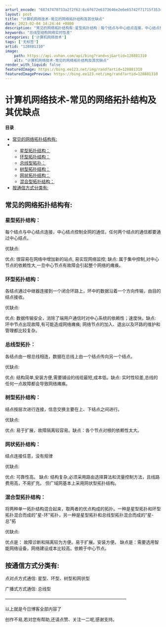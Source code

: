 ```yaml
---
arturl_encode: "68747470733a2f2f62:6c6f672e6373646e2e6e65742f71715f35343031373030392f:61727469636c652f64657461696c732f313238383831333130"
layout: post
title: "计算机网络技术-常见的网络拓扑结构及其优缺点"
date: 2023-02-04 14:24:44 +0800
description: "常见的网络拓扑结构有:星型拓扑结构：每个结点与中心结点连接，中心结点控制全网的通信，任何两个结点的通"
keywords: "总线型结构网络实时性差"
categories: ['计算机网络技术']
tags: ['无标签']
artid: "128881310"
image:
    path: https://api.vvhan.com/api/bing?rand=sj&artid=128881310
    alt: "计算机网络技术-常见的网络拓扑结构及其优缺点"
render_with_liquid: false
featuredImage: https://bing.ee123.net/img/rand?artid=128881310
featuredImagePreview: https://bing.ee123.net/img/rand?artid=128881310
---
```


# 计算机网络技术-常见的网络拓扑结构及其优缺点

#### 目录

* [常见的网络拓扑结构有:](#_1)
* + [星型拓扑结构：](#_2)
  + [环型拓扑结构：](#_8)
  + [总线型拓扑：](#_14)
  + [树型拓扑结构：](#_20)
  + [网状拓扑结构：](#_26)
  + [混合型拓扑结构：](#_33)
* [按通信方式分类有:](#_40)

## 常见的网络拓扑结构有:

### 星型拓扑结构：

每个结点与中心结点连接，中心结点控制全网的通信，任何两个结点的通信都要通过中心结点。

优缺点:
  
优点: 很容易在网络中增加新的站点, 易实现网络监控; 缺点: 属于集中控制,对中心节点的依赖性大,一旦中心节点有故障会引起整个网络的瘫痪。

### 环型拓扑结构：

各结点通过中继器连接到一个闭合环路上，环中的数据沿着一个方向传输，由目的结点接收。

优缺点:
  
优点: 数据传输安全，消除了端用户通信时对中心系统的依赖性；速度快。缺点: 环中节点出现故障,有可能造成网络瘫痪; 网络节点的加入、退出以及环路的维护和管理都比较复杂。

### 总线型拓扑：

各结点由一根总线相连，数据在总线上由一个结点传向另一个结点。

优缺点:
  
优点: 结构简单,安装方便,需要铺设的线缆最短,成本低。缺点: 实时性较差,总线的任何一点故障都会导致网络瘫痪。

### 树型拓扑结构：

结点按层次进行连接，信息交换主要在上、下结点之间进行。

优缺点:
  
优点: 易于扩展，故障隔离较容易。缺点：各个节点对根的依赖性太大。

### 网状拓扑结构：

结点连接任意，没有规律

优缺点:
  
优点: 可靠性高。 缺点: 结构复杂,必须采用路由选择算法和流量控制方法，且线路费用高，不易扩充。 但广域网基本上采用网状型拓扑结构。

### 混合型拓扑结构：

将两种单一拓扑结构混合起来，取两者的优点构成的拓扑。一种是星型拓扑和环型拓扑混合而成的"星-环"拓扑，另一种是星型拓扑和总线型拓扑混合而成的"星-总"拓

优缺点:
  
优点是： 故障诊断和隔离较为方便。易于扩展。安装方便。 缺点是：需要选用智能网络设备，网络建设成本比较高。依赖于中心节点。

## 按通信方式分类有:

点对点方式通信: 星型、环型、树型和网状型
  
广播式方式通信: 总线型

————————————————————————————
  
以上就是今日博客全部内容了
  
创作不易,若对您有帮助,还请点赞、关注一二呢,感谢支持。
